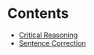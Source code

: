 # Contents

- [Critical Reasoning](critical-reasoning.md)
- [Sentence Correction](sentence-correction.md)

